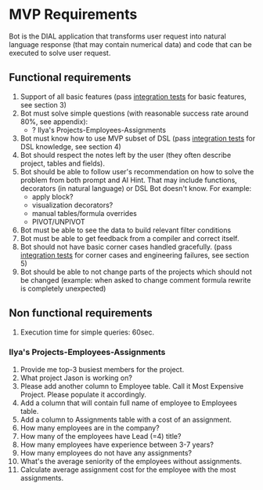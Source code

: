 # MVP Requirements 

Bot is the DIAL application that transforms user request into natural language response (that may contain numerical data) and code that can be executed to solve user request.

## Functional requirements
1. Support of all basic features (pass [integration tests](integration_tests.md) for basic features, see section 3)
2. Bot must solve simple questions (with reasonable success rate around 80%, see appendix):
    - ? Ilya's Projects-Employees-Assignments
3. Bot must know how to use MVP subset of DSL (pass [integration tests](integration_tests.md) for DSL knowledge, see section 4)
4. Bot should respect the notes left by the user (they often describe project, tables and fields).
5. Bot should be able to follow user's recommendation on how to solve the problem from both prompt and AI Hint. That may include functions, decorators (in natural language) or DSL Bot doesn't know. For example:
    - apply block?
    - visualization decorators?
    - manual tables/formula overrides
    - PIVOT/UNPIVOT
6. Bot must be able to see the data to build relevant filter conditions
7. Bot must be able to get feedback from a compiler and correct itself. 
8. Bot should not have basic corner cases handled gracefully. (pass [integration tests](integration_tests.md) for corner cases and engineering failures, see section 5)
9. Bot should be able to not change parts of the projects which should not be changed (example: when asked to change comment formula rewrite is completely unexpected) 

## Non functional requirements
1. Execution time for simple queries: 60sec.

### Ilya's Projects-Employees-Assignments 
1. Provide me top-3 busiest members for the project.
2. What project Jason is working on?
3. Please add another column to Employee table. Call it Most Expensive Project. Please populate it accordingly.
4. Add a column that will contain full name of employee to Employees table.
5. Add a column to Assignments table with a cost of an assignment.
6. How many employees are in the company?
7. How many of the employees have Lead (=4) title?
8. How many employees have experience between 3-7 years?
9. How many employees do not have any assignments?
10. What's the average seniority of the employees without assignments.
11. Calculate average assignment cost for the employee with the most assignments.